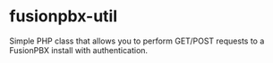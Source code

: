# fusionpbx-util
Simple PHP class that allows you to perform GET/POST requests to a FusionPBX install with authentication.
